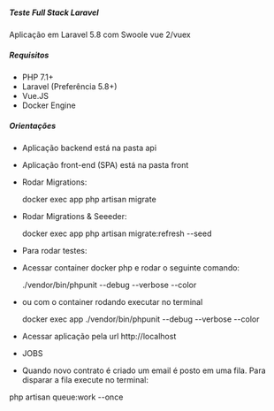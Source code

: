 ##### Teste Full Stack Laravel
Aplicação em Laravel 5.8 com Swoole
vue 2/vuex


##### Requisitos
- PHP 7.1+
- Laravel (Preferência 5.8+)
- Vue.JS
- Docker Engine

##### Orientações
- Aplicação backend está na pasta api
- Aplicação front-end (SPA) está na pasta front

- Rodar Migrations:

    docker exec app php artisan migrate

- Rodar Migrations & Seeeder:

    docker exec app php artisan migrate:refresh --seed    

- Para rodar testes:
- Acessar container docker php e rodar o seguinte comando:

     ./vendor/bin/phpunit --debug --verbose --color

- ou com o container rodando executar no terminal

    docker exec app ./vendor/bin/phpunit --debug --verbose --color


- Acessar aplicação pela url http://localhost


- JOBS

- Quando novo contrato é criado um email é posto em uma fila. Para disparar a fila execute no terminal:

php artisan queue:work --once